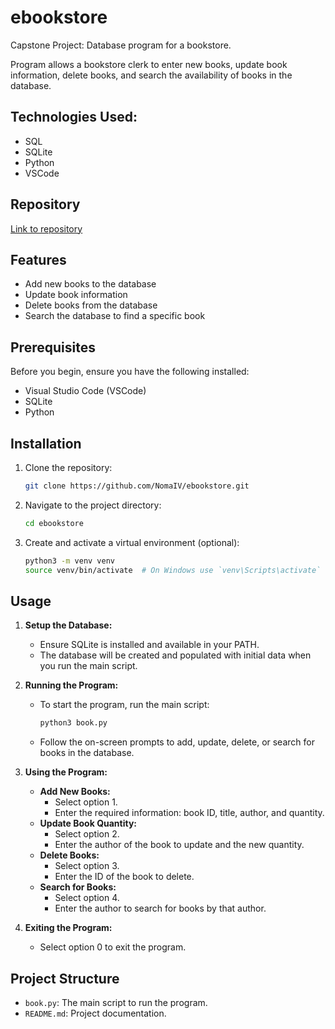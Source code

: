 # ebookstore

Capstone Project: Database program for a bookstore.

Program allows a bookstore clerk to enter new books, update book information, delete books, and search the availability of books in the database.

## Technologies Used:
- SQL
- SQLite
- Python
- VSCode

## Repository
[Link to repository](https://github.com/NomaIV/ebookstore)

## Features
- Add new books to the database
- Update book information
- Delete books from the database
- Search the database to find a specific book

## Prerequisites

Before you begin, ensure you have the following installed:
- Visual Studio Code (VSCode)
- SQLite
- Python

## Installation
1. Clone the repository:
    ```sh
    git clone https://github.com/NomaIV/ebookstore.git
    ```
2. Navigate to the project directory:
    ```sh
    cd ebookstore
    ```
3. Create and activate a virtual environment (optional):
    ```sh
    python3 -m venv venv
    source venv/bin/activate  # On Windows use `venv\Scripts\activate`
    ```


## Usage
1. **Setup the Database:**
   - Ensure SQLite is installed and available in your PATH.
   - The database will be created and populated with initial data when you run the main script.

2. **Running the Program:**
   - To start the program, run the main script:
     ```sh
     python3 book.py
     ```
   - Follow the on-screen prompts to add, update, delete, or search for books in the database.

3. **Using the Program:**
   - **Add New Books:**
     - Select option 1.
     - Enter the required information: book ID, title, author, and quantity.
   - **Update Book Quantity:**
     - Select option 2.
     - Enter the author of the book to update and the new quantity.
   - **Delete Books:**
     - Select option 3.
     - Enter the ID of the book to delete.
   - **Search for Books:**
     - Select option 4.
     - Enter the author to search for books by that author.

4. **Exiting the Program:**
   - Select option 0 to exit the program.

## Project Structure
- `book.py`: The main script to run the program.
- `README.md`: Project documentation.


